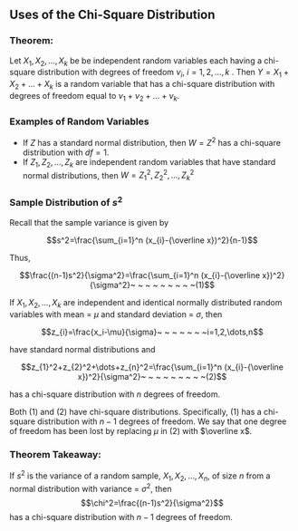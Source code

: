 ## Uses of the Chi-Square Distribution

### Theorem: 

Let $X_{1},X_{2},\dots,X_{k}$ be be independent random variables each having a chi-square distribution with degrees of freedom $\nu_{i},~i=1,2,\dots,k$ . Then $Y=X_{1}+X_{2}+\dots+X_{k}$ is a random variable that has a chi-square distribution with degrees of freedom equal to $\nu_{1}+\nu_{2}+\dots+\nu_{k}$.

### Examples of Random Variables

- If $Z$ has a standard normal distribution, then $W=Z^2$ has a chi-square distribution with $df=1$.
- If $Z_{1},Z_{2},\dots, Z_{k}$ are independent random variables that have standard normal distributions, then $W=Z_{1}^2,Z_{2}^2,\dots,Z_{k}^2$

### Sample Distribution of $s^2$

Recall that the sample variance is given by 

$$s^2=\frac{\sum_{i=1}^n (x_{i}-{\overline x})^2}{n-1}$$

Thus, 

$$\frac{(n-1)s^2}{\sigma^2}=\frac{\sum_{i=1}^n (x_{i}-{\overline x})^2}{\sigma^2}~ ~ ~ ~ ~ ~ ~ ~ ~(1)$$

If $X_{1},X_{2},\dots,X_{k}$ are independent and identical normally distributed random variables with mean = $\mu$ and standard deviation = $\sigma$, then

$$z_{i}=\frac{x_i-\mu}{\sigma}~ ~ ~ ~ ~ ~ ~i=1,2,\dots,n$$

have standard normal distributions and 

$$z_{1}^2+z_{2}^2+\dots+z_{n}^2=\frac{\sum_{i=1}^n (x_{i}-{\overline x})^2}{\sigma^2}~ ~ ~ ~ ~ ~ ~ ~ ~(2)$$

has a chi-square distribution with $n$ degrees of freedom.

Both $(1)$ and $(2)$ have chi-square distributions. Specifically, $(1)$ has a chi-square distribution with $n-1$ degrees of freedom. We say that one degree of freedom has been lost by replacing $\mu$ in $(2)$ with $\overline x$.

### Theorem Takeaway: 

If $s^2$ is the variance of a random sample, $X_{1},X_{2},\dots,X_{n}$, of size $n$ from a normal distribution with variance = $\sigma^2$, then $$\chi^2=\frac{(n-1)s^2}{\sigma^2}$$
has a chi-square distribution with $n-1$ degrees of freedom.